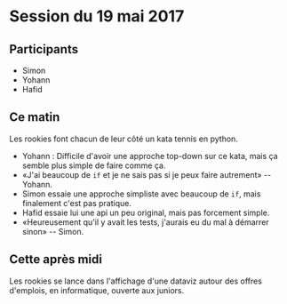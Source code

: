# Session du 19 mai 2017

## Participants

- Simon
- Yohann
- Hafid

## Ce matin

Les rookies font chacun de leur côté un kata tennis en python.

- Yohann : Difficile d'avoir une approche top-down sur ce kata, mais ça semble plus simple de faire comme ça.
- «J'ai beaucoup de `if` et je ne sais pas si je peux faire autrement» -- Yohann.
- Simon essaie une approche simpliste avec beaucoup de `if`, mais finalement c'est pas pratique.
- Hafid essaie lui une api un peu original, mais pas forcement simple.
- «Heureusement qu'il y avait les tests, j'aurais eu du mal à démarrer sinon» -- Simon.



## Cette après midi

Les rookies se lance dans l'affichage d'une dataviz autour des offres d'emplois, en informatique, ouverte aux juniors.
